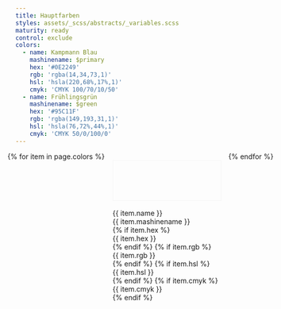 ```yaml
---
title: Hauptfarben
styles: assets/_scss/abstracts/_variables.scss
maturity: ready
control: exclude
colors:
  - name: Kampmann Blau
    mashinename: $primary
    hex: '#0E2249'
    rgb: 'rgba(14,34,73,1)'
    hsl: 'hsla(220,68%,17%,1)'
    cmyk: 'CMYK 100/70/10/50'
  - name: Frühlingsgrün
    mashinename: $green
    hex: '#95C11F'
    rgb: 'rgba(149,193,31,1)'
    hsl: 'hsla(76,72%,44%,1)'
    cmyk: 'CMYK 50/0/100/0'
---
```


<style>
.set {
  display: flex;
  flex-wrap: wrap;
  margin: 0 -1rem;
  margin-top: 0;
  padding: 0;
  list-style: none;
}
li {
  flex: 1 0 20%;
  margin: 1rem;
}
.color {
  width: 100%;
  min-width: 160px;
  height: 80px;
  color: white;
  border: 1px solid whitesmoke;
  margin-bottom: 1rem;
}
p {
  margin: 0;
}
</style>
<ul class="set">
{% for item in page.colors %} 
  <li>
    <div class="color" style="background:{{ item.hex }}"></div> 
    <p>{{ item.name }}</p>
    <p>{{ item.mashinename }}</p>
    {% if item.hex %}<p>{{ item.hex }}</p>{% endif %}
    {% if item.rgb %}<p>{{ item.rgb }}</p>{% endif %}
    {% if item.hsl %}<p>{{ item.hsl }}</p>{% endif %}
    {% if item.cmyk %}<p>{{ item.cmyk }}</p>{% endif %}
  </li>
{% endfor %}
</ul>
